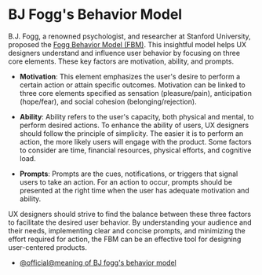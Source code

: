 # BJ Fogg's Behavior Model

B.J. Fogg, a renowned psychologist, and researcher at Stanford University, proposed the [Fogg Behavior Model (FBM)](https://www.behaviormodel.org/). This insightful model helps UX designers understand and influence user behavior by focusing on three core elements. These key factors are motivation, ability, and prompts.

- **Motivation**: This element emphasizes the user's desire to perform a certain action or attain specific outcomes. Motivation can be linked to three core elements specified as sensation (pleasure/pain), anticipation (hope/fear), and social cohesion (belonging/rejection).

- **Ability**: Ability refers to the user's capacity, both physical and mental, to perform desired actions. To enhance the ability of users, UX designers should follow the principle of simplicity. The easier it is to perform an action, the more likely users will engage with the product. Some factors to consider are time, financial resources, physical efforts, and cognitive load.

- **Prompts**: Prompts are the cues, notifications, or triggers that signal users to take an action. For an action to occur, prompts should be presented at the right time when the user has adequate motivation and ability.

UX designers should strive to find the balance between these three factors to facilitate the desired user behavior. By understanding your audience and their needs, implementing clear and concise prompts, and minimizing the effort required for action, the FBM can be an effective tool for designing user-centered products.

- [@official@meaning of BJ fogg's behavior model](https://behaviormodel.org/)
